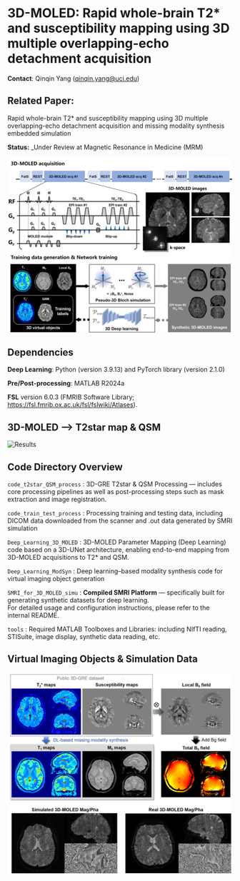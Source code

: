 # 3D-MOLED: Rapid whole-brain T2* and susceptibility mapping using 3D multiple overlapping-echo detachment acquisition

**Contact**: Qinqin Yang (qinqin.yang@uci.edu)

## Related Paper:

Rapid whole-brain T2* and susceptibility mapping using 3D multiple overlapping-echo detachment acquisition and missing modality synthesis embedded simulation

**Status:** _Under Review at Magnetic Resonance in Medicine (MRM)

![3D-MOLED](./figs/Figure1.png)

## Dependencies

**Deep Learning**: Python (version 3.9.13) and PyTorch library (version 2.1.0)

**Pre/Post-processing**: MATLAB R2024a

**FSL** version 6.0.3 (FMRIB Software Library; https://fsl.fmrib.ox.ac.uk/fsl/fslwiki/Atlases).

## 3D-MOLED --> T2star map & QSM

![Results](./figs/results.gif)

## Code Directory Overview

`code_t2star_QSM_process` : 3D-GRE T2star & QSM Processing — includes core processing pipelines as well as post-processing steps such as mask extraction and image registration.

`code_train_test_process` : Processing training and testing data, including DICOM data downloaded from the scanner and .out data generated by SMRI simulation

`Deep_Learning_3D_MOLED` : 3D-MOLED Parameter Mapping (Deep Learning) code based on a 3D-UNet architecture, enabling end-to-end mapping from 3D-MOLED acquisitions to T2* and QSM.

`Deep_Learning_ModSyn` : Deep learning–based modality synthesis code for virtual imaging object generation

`SMRI_for_3D_MOLED_simu` : **Compiled SMRI Platform** — specifically built for generating synthetic datasets for deep learning.  
For detailed usage and configuration instructions, please refer to the internal README.

`tools` : Required MATLAB Toolboxes and Libraries: including NIfTI reading, STISuite, image display, synthetic data reading, etc.

## Virtual Imaging Objects & Simulation Data 

![VObj](./figs/Figure2.png)
